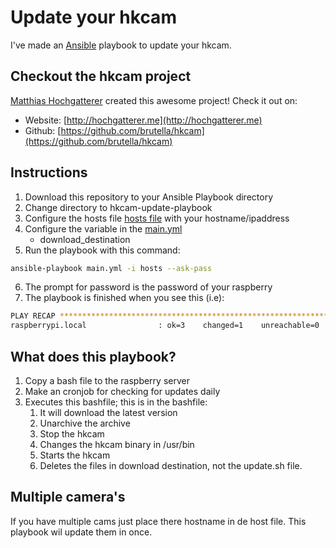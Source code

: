 # Update your hkcam

I've made an [Ansible](http://docs.ansible.com/ansible/index.html) playbook to update your hkcam. 

## Checkout the hkcam project
[Matthias Hochgatterer](https://github.com/brutella) created this awesome project! Check it out on: 
- Website: [http://hochgatterer.me](http://hochgatterer.me)
- Github: [https://github.com/brutella/hkcam](https://github.com/brutella/hkcam)

## Instructions 
1. Download this repository to your Ansible Playbook directory 
2. Change directory to hkcam-update-playbook
3. Configure the hosts file [hosts file](../../blob/master/hosts) with your hostname/ipaddress 
4. Configure the variable in the [main.yml](../../blob/master/main.yml)
    - download_destination
5. Run the playbook with this command: 
```bash
ansible-playbook main.yml -i hosts --ask-pass
```
6. The prompt for password is the password of your raspberry 
7. The playbook is finished when you see this (i.e):
```bash
PLAY RECAP **********************************************************************
raspberrypi.local                : ok=3    changed=1    unreachable=0    failed=0
```
## What does this playbook? 
1. Copy a bash file to the raspberry server
3. Make an cronjob for checking for updates daily
2. Executes this bashfile; this is in the bashfile:
    1. It will download the latest version
    2. Unarchive the archive 
    3. Stop the hkcam 
    3. Changes the hkcam binary in /usr/bin
    4. Starts the hkcam
    5. Deletes the files in download destination, not the update.sh file.

## Multiple camera's 
If you have multiple cams just place there hostname in de host file. 
This playbook wil update them in once. 